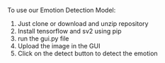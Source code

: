 To use our Emotion Detection Model:
1. Just clone or download and unzip repository
2. Install tensorflow and sv2 using pip
3. run the gui.py file
4. Upload the image in the GUI
5. Click on the detect button to detect the emotion
